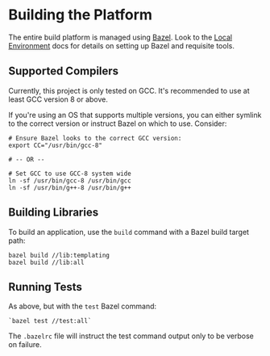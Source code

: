 Building the Platform
=====================
The entire build platform is managed using [Bazel](https://bazel.build/). Look to the 
[Local Environment](Local_Environment.md) docs for details on setting up Bazel and requisite tools.

Supported Compilers
-------------------
Currently, this project is only tested on GCC. It's recommended to use at least GCC version 8 or above.

If you're using an OS that supports multiple versions, you can either symlink to the correct version or instruct Bazel
on which to use. Consider:

    # Ensure Bazel looks to the correct GCC version:
    export CC="/usr/bin/gcc-8"
    
    # -- OR -- 

    # Set GCC to use GCC-8 system wide
    ln -sf /usr/bin/gcc-8 /usr/bin/gcc
    ln -sf /usr/bin/g++-8 /usr/bin/g++


Building Libraries
------------------
To build an application, use the `build` command with a Bazel build target path:

    bazel build //lib:templating
    bazel build //lib:all
    

Running Tests
-------------
As above, but with the `test` Bazel command:

    `bazel test //test:all`

The `.bazelrc` file will instruct the test command output only to be verbose on failure.

